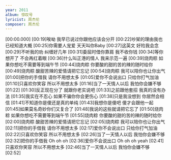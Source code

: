 ```yaml
---
year: 2011
album: 惊叹号
lyricist: 周杰伦
composer: 周杰伦
---
```

[00:00.000]
[00:19]唉呦 我早已说过你跟他应该会分开
[00:22]吵架的理由我也已经知道大概
[00:25]你需要人宠爱 天天叫你Baby
[00:27]这英文 好险我会念
[00:29]不听我的劝 纠缠好几年
[00:31]委屈时借你靠肩 我不收你钱
[00:34]等你想开了 不会再红着眼
[00:36]什么叫正港的情人 我来示范一遍
[00:39]烧肉粽 如果你想吃不需要等到端午节
[00:44]烧肉粽 你要酸的甜的苦的辣的随时给你
[00:49]烧肉粽 酸甜苦辣的爱情请把它忘记
[00:54]烧肉粽 我可以陪你也让你出气
[01:00]把你的手借我 请你不用想太多
[01:05]爱你不会说出口 只给你打气加油
[01:10]只喜欢你笑容 所以不用想太多
[01:16]当了一天情人以后 我怕你会嫌不够
[01:22]
[01:30]反正现在分了 就跟你老实说吧
[01:33]之前跟他套招 我真的没有办法
[01:35]我实在不忍心 如果不骗你你会更伤心
[01:38]只是我没想到 你居然会相信
[01:41]不知道你是傻还是真的单纯
[01:43]我想你是傻吧 傻才会跟他一起
[01:45]如果莫名奇妙你们又复合了
[01:48]我说的这些就请把它忘了
[01:50]烧肉粽 如果你想吃不需要等到端午节
[01:55]烧肉粽 你要酸的甜的苦的辣的随时给你
[02:00]烧肉粽 酸甜苦辣的爱情请把它忘记
[02:05]烧肉粽 我可以陪你也让你出气
[02:11]把你的手借我 请你不用想太多
[02:17]爱你不会说出口 只给你打气加油
[02:22]只喜欢你笑容 所以不用想太多
[02:26]当了一天情人以后 我怕你会嫌不够
[02:32]把你的手借我 Oh oh oh
[02:36]爱你不会说出口 Oh oh oh yeah
[02:41]只喜欢你笑容 所以不用想太多
[02:46]当了一天情人以后 我怕你会嫌不够
[02:52]